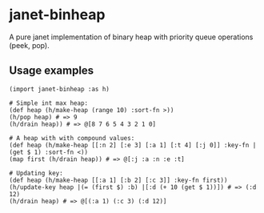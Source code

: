 # janet-binheap

A pure janet implementation of binary heap with priority queue operations (peek, pop).

## Usage examples

```janet
(import janet-binheap :as h)

# Simple int max heap:
(def heap (h/make-heap (range 10) :sort-fn >))
(h/pop heap) # => 9
(h/drain heap)) # => @[8 7 6 5 4 3 2 1 0]

# A heap with with compound values:
(def heap (h/make-heap [[:n 2] [:e 3] [:a 1] [:t 4] [:j 0]] :key-fn |(get $ 1) :sort-fn <))
(map first (h/drain heap)) # => @[:j :a :n :e :t]

# Updating key:
(def heap (h/make-heap [[:a 1] [:b 2] [:c 3]] :key-fn first))
(h/update-key heap |(= (first $) :b) |[:d (+ 10 (get $ 1))]) # => (:d 12)
(h/drain heap) # => @[(:a 1) (:c 3) (:d 12)]
```
